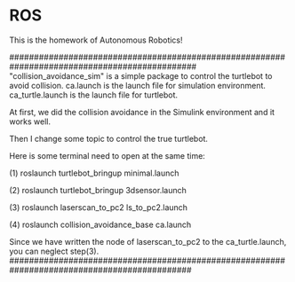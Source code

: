 # ROS
This is the homework of Autonomous Robotics!

##############################################################################################
"collision_avoidance_sim" is a simple package to control the turtlebot to avoid collision. ca.launch is the launch file for simulation environment. ca_turtle.launch is the launch file for turtlebot.

At first, we did the collision avoidance in the Simulink environment and it works well.

Then I change some topic to control the true turtlebot.

Here is some terminal need to open at the same time:

(1) roslaunch turtlebot_bringup minimal.launch

(2) roslaunch turtlebot_bringup 3dsensor.launch

(3) roslaunch laserscan_to_pc2 ls_to_pc2.launch

(4) roslaunch collision_avoidance_base ca.launch

Since we have written the node of laserscan_to_pc2 to the ca_turtle.launch, you can neglect step(3).
#############################################################################################







